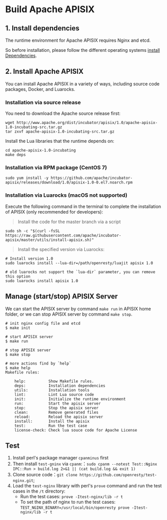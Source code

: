 <!--
#
# Licensed to the Apache Software Foundation (ASF) under one or more
# contributor license agreements.  See the NOTICE file distributed with
# this work for additional information regarding copyright ownership.
# The ASF licenses this file to You under the Apache License, Version 2.0
# (the "License"); you may not use this file except in compliance with
# the License.  You may obtain a copy of the License at
#
#     http://www.apache.org/licenses/LICENSE-2.0
#
# Unless required by applicable law or agreed to in writing, software
# distributed under the License is distributed on an "AS IS" BASIS,
# WITHOUT WARRANTIES OR CONDITIONS OF ANY KIND, either express or implied.
# See the License for the specific language governing permissions and
# limitations under the License.
#
-->

# Build Apache APISIX

## 1. Install dependencies
The runtime environment for Apache APISIX requires Nginx and etcd.

So before installation, please follow the different operating systems [install Dependencies](install-dependencies.md).

## 2. Install Apache APISIX

You can install Apache APISIX in a variety of ways, including source code packages, Docker, and Luarocks.

### Installation via source release

You need to download the Apache source release first:

```shell
wget http://www.apache.org/dist/incubator/apisix/1.0/apache-apisix-1.0-incubating-src.tar.gz
tar zxvf apache-apisix-1.0-incubating-src.tar.gz
```

Install the Lua libraries that the runtime depends on:
```shell
cd apache-apisix-1.0-incubating
make deps
```

### Installation via RPM package (CentOS 7)

```shell
sudo yum install -y https://github.com/apache/incubator-apisix/releases/download/1.0/apisix-1.0-0.el7.noarch.rpm
```

### Installation via Luarocks (macOS not supported)

Execute the following command in the terminal to complete the installation of APISIX (only recommended for developers):

> Install the code for the master branch via a script

```shell
sudo sh -c "$(curl -fsSL https://raw.githubusercontent.com/apache/incubator-apisix/master/utils/install-apisix.sh)"
```

> Install the specified version via Luarocks:

```shell
# Install version 1.0
sudo luarocks install --lua-dir=/path/openresty/luajit apisix 1.0

# old luarocks not support the `lua-dir` parameter, you can remove this option
sudo luarocks install apisix 1.0
```

## Manage (start/stop) APISIX Server

We can start the APISIX server by command `make run` in APISIX home folder,
or we can stop APISIX server by command `make stop`.

```shell
# init nginx config file and etcd
$ make init

# start APISIX server
$ make run

# stop APISIX server
$ make stop

# more actions find by `help`
$ make help
Makefile rules:

    help:          Show Makefile rules.
    deps:          Installation dependencies
    utils:         Installation tools
    lint:          Lint Lua source code
    init:          Initialize the runtime environment
    run:           Start the apisix server
    stop:          Stop the apisix server
    clean:         Remove generated files
    reload:        Reload the apisix server
    install:       Install the apisix
    test:          Run the test case
    license-check: Check lua souce code for Apache License
```

## Test

1. Install perl's package manager `cpanminus` first
2. Then install `test-gninx` via `cpanm`:：`sudo cpanm --notest Test::Nginx IPC::Run > build.log 2>&1 || (cat build.log && exit 1)`
3. Clone source code：`git clone https://github.com/openresty/test-nginx.git`;
4. Load the `test-nginx` library with perl's `prove` command and run the test cases in the `/t` directory:
    * Run the test cases: `prove -Itest-nginx/lib -r t`
    * To set the path of nginx to run the test cases: `TEST_NGINX_BINARY=/usr/local/bin/openresty prove -Itest-nginx/lib -r t`
